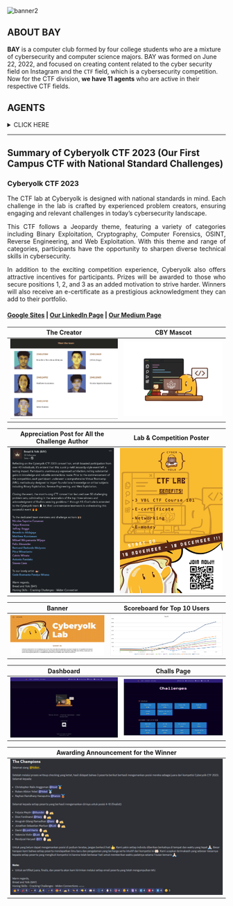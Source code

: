 <p align="center">

![banner2](https://user-images.githubusercontent.com/70703371/190202431-0d290b4a-e26e-41d9-983d-7643280f0712.png)

</p>

## ABOUT BAY

**BAY** is a computer club formed by four college students who are a mixture of cybersecurity and computer science majors. BAY was formed on June 22, 2022, and focused on creating content related to the cyber security field on Instagram and the `CTF` field, which is a cybersecurity competition. Now for the CTF division, **we have 11 agents** who are active in their respective CTF fields.



## AGENTS

<details>

<summary> CLICK HERE </summary>
<br>  

|BAY - CTF DIVISION|
|:----------------:|  

|USERNAME|STREAM HELD|
|:------:|:---------:|
|[jon-brandy](https://github.com/jon-brandy)|Binary Exploitation - Forensics|
|[Q](https://github.com/tkxldk)|OSINT - Forensics|
|[RioFerdinand25](https://github.com/RioFerdinand25)|Forensics|
|[Antonyous10](https://github.com/Antonyous10)|Cryptography|
|[PlasmaRing](https://github.com/PlasmaRing)|Reverse Engineering - Cryptography|
|[stephanchandra](https://github.com/stephanchandra)|Cryptography|
|[SSV132](https://github.com/SSV132)|Binary Exploitation|
|[ArkynGenics](https://github.com/ArkynGenics)|Web Exploitation|
|[ptr173](https://github.com/ptr173)|Reverse Engineering|
|[LawsonSchwantz](https://github.com/LawsonSchwantz)|Reverse Engineering - Cryptography|
|[Matrsixx](https://github.com/Matrsixx)|Web Exploitation|

</details>

----

## Summary of Cyberyolk CTF 2023 (Our First Campus CTF with National Standard Challenges)</summary>

### Cyberyolk CTF 2023

<p align="justify">The CTF lab at Cyberyolk is designed with national standards in mind. Each challenge in the lab is crafted by experienced problem creators, ensuring engaging and relevant challenges in today’s cybersecurity landscape. </p>

<p align="justify">This CTF follows a Jeopardy theme, featuring a variety of categories including Binary Exploitation, Cryptography, Computer Forensics, OSINT, Reverse Engineering, and Web Exploitation. With this theme and range of categories, participants have the opportunity to sharpen diverse technical skills in cybersecurity.</p>

<p align="justify">In addition to the exciting competition experience, Cyberyolk also offers attractive incentives for participants. Prizes will be awarded to those who secure positions 1, 2, and 3 as an added motivation to strive harder. Winners will also receive an e-certificate as a prestigious acknowledgment they can add to their portfolio.</p>

#### [Google Sites](https://sites.google.com/view/cyberyolk/home) | [Our LinkedIn Page](https://www.linkedin.com/company/thebayclub/) | [Our Medium Page](https://medium.com/@baycorp22)

|The Creator|CBY Mascot|
|:---------:|:-----------------------:|
|<img src="/profile/assets/img/THE TEAM.png" width="550"> | <img src="/profile/assets/img/data.png" width="500"> |

|Appreciation Post for All the Challenge Author|Lab & Competition Poster|
|:--------------------------------------------:|:----------------------:|
|<img src="/profile/assets/img/linkedin-appreciation.png" width="500"> |<img src="/profile/assets/img/cby-poster.png" width="500">|

|Banner|Scoreboard for Top 10 Users|
|:----:|:-------------------------:|
|<img src="/profile/assets/img/cyberyolk-lab-gsites.png" width="500"> | <img src="/profile/assets/img/SCOREBOARD TOP 10.png" width="560"> |

|Dashboard|Challs Page|
|:-------:|:---------:|
|<img src="/profile/assets/img/DASHBOARD CBY 2023.png" width="500">|<img src="/profile/assets/img/DASHBOARD CHALLS CBY 2023.png" width="500">|

|Awarding Announcement for the Winner|
:-----------------------------------:|
|<img src="/profile/assets/img/THE CHAMPIONS.png" width="500">|

</details>
